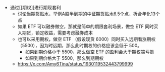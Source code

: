 - 通过[[期权]]进行期现套利
	- 讨论当期货贴水，举例A股半到期的中证期货贴水6.5个点，折合年化13个点
	- 如果 ETF 可以融券做空，那就是简单的期限套利场景，做空 ETF 同时买入期货，锁定收益，需要考虑融券成本
	- 也可以采用期权，做空 ETF （假设现货 6000）同时买入远期看涨期权 （5500），因为时远期，那么此时期权的价格应该会低于 500。
		- 如果到期价格小于 5500，那么做空 ETF 的盈利会大于期权端亏损
		- 如果到期价格大于 5500，那么到期期权
	- https://x.com/Amy6Tina/status/1930119532443799999